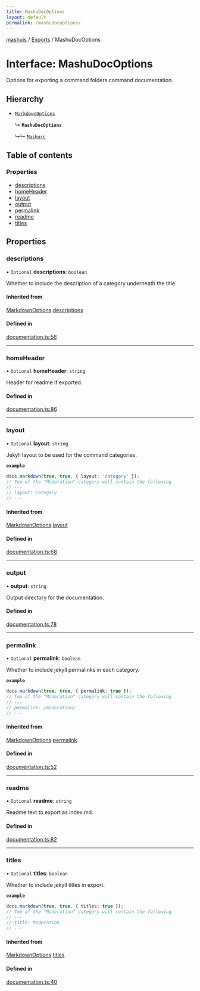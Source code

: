 ```yaml
---
title: MashuDocOptions
layout: default
permalink: /mashudocoptions/
---
```

[mashujs](/) / [Exports](/modules/) / MashuDocOptions

# Interface: MashuDocOptions

Options for exporting a command folders command documentation.

## Hierarchy

- [`MarkdownOptions`](/MarkdownOptions/)

  ↳ **`MashuDocOptions`**

  ↳↳ [`Mashurc`](/Mashurc/)

## Table of contents

### Properties

- [descriptions](/MashuDocOptions/#descriptions)
- [homeHeader](/MashuDocOptions/#homeheader)
- [layout](/MashuDocOptions/#layout)
- [output](/MashuDocOptions/#output)
- [permalink](/MashuDocOptions/#permalink)
- [readme](/MashuDocOptions/#readme)
- [titles](/MashuDocOptions/#titles)

## Properties

### descriptions

• `Optional` **descriptions**: `boolean`

Whether to include the description of a category underneath the title.

#### Inherited from

[MarkdownOptions](/MarkdownOptions/).[descriptions](/MarkdownOptions/#descriptions)

#### Defined in

[documentation.ts:56](https://github.com/EpokTarren/mashu/blob/e9c6c72/src/documentation.ts#L56)

___

### homeHeader

• `Optional` **homeHeader**: `string`

Header for readme if exported.

#### Defined in

[documentation.ts:86](https://github.com/EpokTarren/mashu/blob/e9c6c72/src/documentation.ts#L86)

___

### layout

• `Optional` **layout**: `string`

Jekyll layout to be used for the command categories.

**`example`**
```ts
docs.markdown(true, true, { layout: 'category' });
// Top of the "Moderation" category will contain the following
// ---
// layout: category
// ---
```

#### Inherited from

[MarkdownOptions](/MarkdownOptions/).[layout](/MarkdownOptions/#layout)

#### Defined in

[documentation.ts:68](https://github.com/EpokTarren/mashu/blob/e9c6c72/src/documentation.ts#L68)

___

### output

• **output**: `string`

Output directory for the documentation.

#### Defined in

[documentation.ts:78](https://github.com/EpokTarren/mashu/blob/e9c6c72/src/documentation.ts#L78)

___

### permalink

• `Optional` **permalink**: `boolean`

Whether to include jekyll permalinks in each category.

**`example`**
```ts
docs.markdown(true, true, { permalink: true });
// Top of the "Moderation" category will contain the following
// ---
// permalink: /moderation/
// ---
```

#### Inherited from

[MarkdownOptions](/MarkdownOptions/).[permalink](/MarkdownOptions/#permalink)

#### Defined in

[documentation.ts:52](https://github.com/EpokTarren/mashu/blob/e9c6c72/src/documentation.ts#L52)

___

### readme

• `Optional` **readme**: `string`

Readme text to export as index.md.

#### Defined in

[documentation.ts:82](https://github.com/EpokTarren/mashu/blob/e9c6c72/src/documentation.ts#L82)

___

### titles

• `Optional` **titles**: `boolean`

Whether to include jekyll titles in export.

**`example`**
```ts
docs.markdown(true, true, { titles: true });
// Top of the "Moderation" category will contain the following
// ---
// title: Moderation
// ---
```

#### Inherited from

[MarkdownOptions](/MarkdownOptions/).[titles](/MarkdownOptions/#titles)

#### Defined in

[documentation.ts:40](https://github.com/EpokTarren/mashu/blob/e9c6c72/src/documentation.ts#L40)
